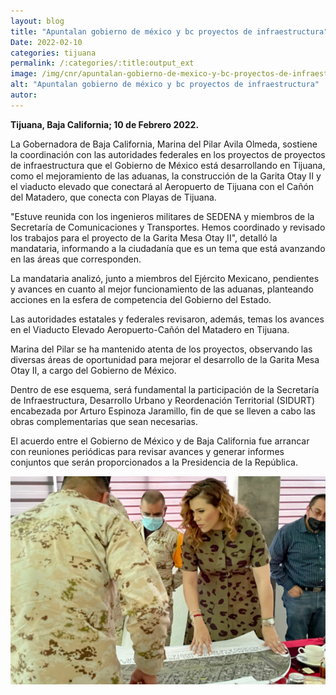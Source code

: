 ```yaml
---
layout: blog
title: "Apuntalan gobierno de méxico y bc proyectos de infraestructura"
Date: 2022-02-10
categories: tijuana
permalink: /:categories/:title:output_ext
image: /img/cnr/apuntalan-gobierno-de-mexico-y-bc-proyectos-de-infraestructura.png
alt: "Apuntalan gobierno de méxico y bc proyectos de infraestructura"
autor:
---
```


**Tijuana, Baja California; 10 de Febrero 2022.** 

La Gobernadora de Baja California, Marina del Pilar Avila Olmeda, sostiene la coordinación con las autoridades federales en los proyectos de proyectos de infraestructura que el Gobierno de México está desarrollando en Tijuana, como el mejoramiento de las aduanas, la construcción de la Garita Otay II y el viaducto elevado que conectará al Aeropuerto de Tijuana con el Cañón del Matadero, que conecta con Playas de Tijuana. 

"Estuve reunida con los ingenieros militares de SEDENA y miembros de la Secretaría de Comunicaciones y Transportes. Hemos coordinado y revisado los trabajos para el proyecto de la Garita Mesa Otay II", detalló la mandataria, informando a la ciudadanía que es un tema que está avanzando en las áreas que corresponden. 

La mandataria analizó, junto a miembros del Ejército Mexicano, pendientes y avances en cuanto al mejor funcionamiento de las aduanas, planteando acciones en la esfera de competencia del Gobierno del Estado.

Las autoridades estatales y federales revisaron, además, temas los avances en el Viaducto Elevado Aeropuerto-Cañón del Matadero en Tijuana.

Marina del Pilar se ha mantenido atenta de los proyectos, observando las diversas áreas de oportunidad para mejorar el desarrollo de la Garita Mesa Otay II, a cargo del Gobierno de México.

Dentro de ese esquema, será fundamental la participación de la Secretaría de Infraestructura, Desarrollo Urbano y Reordenación Territorial (SIDURT) encabezada por Arturo Espinoza Jaramillo,  fin de que se lleven a cabo las obras complementarias que sean necesarias.

El acuerdo entre el Gobierno de México y de Baja California fue arrancar con reuniones periódicas para revisar avances y generar informes conjuntos que serán proporcionados a la Presidencia de la República.

<div id="carouselExampleSlidesOnly" class="carousel slide" data-ride="carousel">
  <div class="carousel-inner">
    <div class="carousel-item active">
       <img class="d-block w-100" src="/img/cnr/apuntalan-gobierno-de-mexico-y-bc-proyectos-de-infraestructura.png" loading="lazy"  alt="Apuntalan gobierno de méxico y bc proyectos de infraestructura">
    </div>
  </div>
</div>
